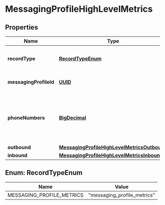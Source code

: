 

# MessagingProfileHighLevelMetrics

## Properties

Name | Type | Description | Notes
------------ | ------------- | ------------- | -------------
**recordType** | [**RecordTypeEnum**](#RecordTypeEnum) | Identifies the type of the resource. |  [optional] [readonly]
**messagingProfileId** | [**UUID**](UUID.md) | Identifies the type of resource. |  [optional] [readonly]
**phoneNumbers** | [**BigDecimal**](BigDecimal.md) | The number of phone numbers associated with the messaging profile. |  [optional] [readonly]
**outbound** | [**MessagingProfileHighLevelMetricsOutbound**](MessagingProfileHighLevelMetricsOutbound.md) |  |  [optional]
**inbound** | [**MessagingProfileHighLevelMetricsInbound**](MessagingProfileHighLevelMetricsInbound.md) |  |  [optional]



## Enum: RecordTypeEnum

Name | Value
---- | -----
MESSAGING_PROFILE_METRICS | &quot;messaging_profile_metrics&quot;



